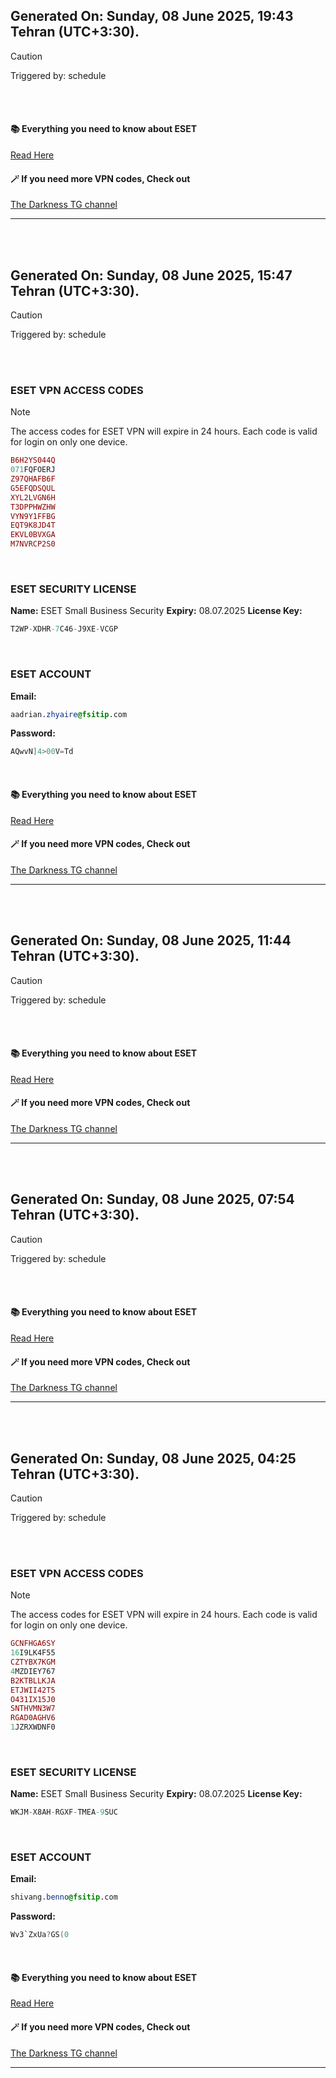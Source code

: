 ## Generated On: Sunday, 08 June 2025, 19:43 Tehran (UTC+3:30).

> [!CAUTION]
> Triggered by: schedule

<br><br>

#### 📚 Everything you need to know about ESET

[Read Here](https://t.me/F_NiREvil/2113)

#### 🪄 If you need more VPN codes, Check out

[The Darkness TG channel](https://t.me/Eset_key_trial)

---

<br><br>

## Generated On: Sunday, 08 June 2025, 15:47 Tehran (UTC+3:30).

> [!CAUTION]
> Triggered by: schedule

<br><br>

### ESET VPN ACCESS CODES

> [!NOTE]
> The access codes for ESET VPN will expire in 24 hours.
> Each code is valid for login on only one device.

```ruby
B6H2YS044Q
071FQFOERJ
Z97QHAFB6F
G5EFQDSQUL
XYL2LVGN6H
T3DPPHWZHW
VYN9Y1FFBG
EQT9K8JD4T
EKVL0BVXGA
M7NVRCP2S0
```

<br>

### ESET SECURITY LICENSE

**Name:** ESET Small Business Security
**Expiry:** 08.07.2025
**License Key:**

```POV-Ray SDL
T2WP-XDHR-7C46-J9XE-VCGP
```

<br>

### ESET ACCOUNT

**Email:**

```CSS
aadrian.zhyaire@fsitip.com
```

**Password:**

```POV-Ray SDL
AQwvN]4>00V=Td
```

<br>

#### 📚 Everything you need to know about ESET

[Read Here](https://t.me/F_NiREvil/2113)

#### 🪄 If you need more VPN codes, Check out

[The Darkness TG channel](https://t.me/Eset_key_trial)

---

<br><br>

## Generated On: Sunday, 08 June 2025, 11:44 Tehran (UTC+3:30).

> [!CAUTION]
> Triggered by: schedule

<br><br>

#### 📚 Everything you need to know about ESET

[Read Here](https://t.me/F_NiREvil/2113)

#### 🪄 If you need more VPN codes, Check out

[The Darkness TG channel](https://t.me/Eset_key_trial)

---

<br><br>

## Generated On: Sunday, 08 June 2025, 07:54 Tehran (UTC+3:30).

> [!CAUTION]
> Triggered by: schedule

<br><br>

#### 📚 Everything you need to know about ESET

[Read Here](https://t.me/F_NiREvil/2113)

#### 🪄 If you need more VPN codes, Check out

[The Darkness TG channel](https://t.me/Eset_key_trial)

---

<br><br>

## Generated On: Sunday, 08 June 2025, 04:25 Tehran (UTC+3:30).

> [!CAUTION]
> Triggered by: schedule

<br><br>

### ESET VPN ACCESS CODES

> [!NOTE]
> The access codes for ESET VPN will expire in 24 hours.
> Each code is valid for login on only one device.

```ruby
GCNFHGA6SY
16I9LK4F55
CZTYBX7KGM
4MZDIEY767
B2KTBLLKJA
ETJWII42T5
O431IX15J0
SNTHVMN3W7
RGAD0AGHV6
1JZRXWDNF0
```

<br>

### ESET SECURITY LICENSE

**Name:** ESET Small Business Security
**Expiry:** 08.07.2025
**License Key:**

```POV-Ray SDL
WKJM-X8AH-RGXF-TMEA-9SUC
```

<br>

### ESET ACCOUNT

**Email:**

```CSS
shivang.benno@fsitip.com
```

**Password:**

```POV-Ray SDL
Wv3`ZxUa?GS(0
```

<br>

#### 📚 Everything you need to know about ESET

[Read Here](https://t.me/F_NiREvil/2113)

#### 🪄 If you need more VPN codes, Check out

[The Darkness TG channel](https://t.me/Eset_key_trial)

---

<br><br>
